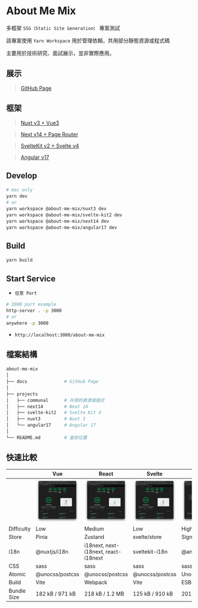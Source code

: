 # About Me Mix

多框架 `SSG（Static Site Generation）` 專案測試

該專案使用 `Yarn Workspace` 用於管理依賴，共用部分靜態資源或程式碼

主要用於技術研究、面試展示，並非實際應用。

## 展示

> [GitHub Page](https://jheng-jie.github.io/about-me-mix/react/zh/home/)

## 框架

> [Nuxt v3 + Vue3](./projects/nuxt3/README.md)

> [Next v14 + Page Router](./projects/next14/README.md)

> [SvelteKit v2 + Svelte v4](./projects/svelte-kit2/README.md)

> [Angular v17](./projects/angular17/README.md)

## Develop

```sh
# mac only
yarn dev
# or
yarn workspace @about-me-mix/nuxt3 dev
yarn workspace @about-me-mix/svelte-kit2 dev
yarn workspace @about-me-mix/next14 dev
yarn workspace @about-me-mix/angular17 dev
```

## Build

```sh
yarn build
```

## Start Service

- `任意 Port`

```sh
# 3000 port example
http-server . -p 3000
# or
anywhere -p 3000
```

- `http://localhost:3000/about-me-mix`

## 檔案結構

```bash
about-me-mix
│
├── docs              # GitHub Page
│
├── projects
│   ├── communal      # 共用的資源或程式
│   ├── next14        # Next 14
│   ├── svelte-kit2   # Svelte Kit 4
│   ├── nuxt3         # Nuxt 3
│   └── angular17     # Angular 17
│
└── README.md         # 當前位置
```

## 快速比較

|             | Vue                      | React                                | Svelte                         | Angular                          |
| ----------- | ------------------------ | ------------------------------------ | ------------------------------ | -------------------------------- |
|             | ![vue](./assets/vue.jpg) | ![react](./assets/react.jpg)         | ![svelte](./assets/svelte.jpg) | ![angular](./assets/angular.jpg) |
| Difficulty  | Low                      | Medium                               | Low                            | High                             |
| Store       | Pinia                    | Zustand                              | svelte/store                   | Signal                           |
| i18n        | @nuxtjs/i18n             | i18next, next-i18next, react-i18next | sveltekit-i18n                 | @angular/localize                |
| CSS         | sass                     | sass                                 | sass                           | sass                             |
| Atomic      | @unocss/postcss          | @unocss/postcss                      | @unocss/postcss                | UnoCSS CLI                       |
| Build       | Vite                     | Webpack                              | Vite                           | ESBuild                          |
| Bundle Size | 182 kB / 971 kB          | 218 kB / 1.2 MB                      | 125 kB / 910 kB                | 201 kB / 993 kB                  |

